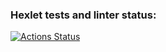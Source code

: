 ### Hexlet tests and linter status:
[![Actions Status](https://github.com/Salevol/java-project-72/workflows/hexlet-check/badge.svg)](https://github.com/Salevol/java-project-72/actions)